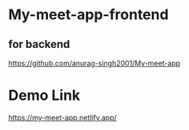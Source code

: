 # My-meet-app-frontend

## for backend
https://github.com/anurag-singh2001/My-meet-app

# Demo Link
https://my-meet-app.netlify.app/

